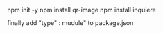 npm init -y
npm install qr-image
npm install inquiere


finally add  "type" : mudule" to package.json
